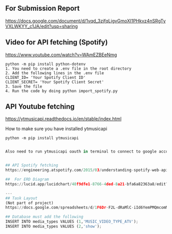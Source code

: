
## For Submission Report
https://docs.google.com/document/d/1vqd_3zjfqLjgvGmoXI1PHkvz4nSRgTyVXLWKYY_c1JA/edit?usp=sharing

## Video for API fetching (Spotify)
https://www.youtube.com/watch?v=WAmEZBEeNmg

``` Pakcage you might need to install
python -m pip install python-dotenv 
1. You need to create a .env file in the root directory
2. Add the following lines in the .env file
CLIENT_ID= 'Your Spotify Client ID'
CLIENT_SECRET= 'Your Spotify Client Secret'
3. Save the file
4. Run the code by doing python import_spotify.py
```

## API Youtube fetching 
https://ytmusicapi.readthedocs.io/en/stable/index.html

How to make sure you have installed ytmusicapi 
``` 
python -m pip install ytmusicapi
```

```python

Also need to run ytmusicapi oauth in terminal to connect to google account

```

```python

## API Spotify fetching
https://engineering.atspotify.com/2015/03/understanding-spotify-web-api/#:~:text=You%20can%20make%20similar%20calls,that%20it's%20free%20to%20access.

##  For ERD Diagram
https://lucid.app/lucidchart/48f9dfe1-8766-4ded-8a21-bfa6a82363a8/edit?viewport_loc=-11%2C-11%2C1675%2C915%2C0_0&invitationId=inv_dd5554e0-bbf6-4cc7-b73e-7b35dbef60dd

---
## Task Layout 
(Not part of project)
https://docs.google.com/spreadsheets/d/1F6Dr-F2L-dRaMlC-iId6YemPMQmcomMLaz-fPx3V1fI/edit?usp=sharing

## Database must add the following 
INSERT INTO media_types VALUES (1,'MUSIC_VIDEO_TYPE_ATV');
INSERT INTO media_types VALUES (2,'show');